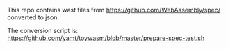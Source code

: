 This repo contains wast files from https://github.com/WebAssembly/spec/
converted to json.

The conversion script is:
https://github.com/yamt/toywasm/blob/master/prepare-spec-test.sh
